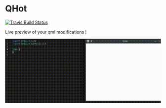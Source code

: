 # QHot

[![Travis Build Status](https://travis-ci.org/patrickelectric/qhot.svg?branch=master)](https://travis-ci.org/patrickelectric/qhot)

Live preview of your qml modifications !

![](/doc/example.gif)
